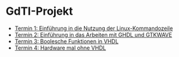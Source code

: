 # GdTI-Projekt

- [Termin 1: Einführung in die Nutzung der Linux-Kommandozeile](termin01)
- [Termin 2: Einführung in das Arbeiten mit GHDL und GTKWAVE](termin02)
- [Termin 3: Boolesche Funktionen in VHDL](termin03)
- [Termin 4: Hardware mal ohne VHDL](termin04)
